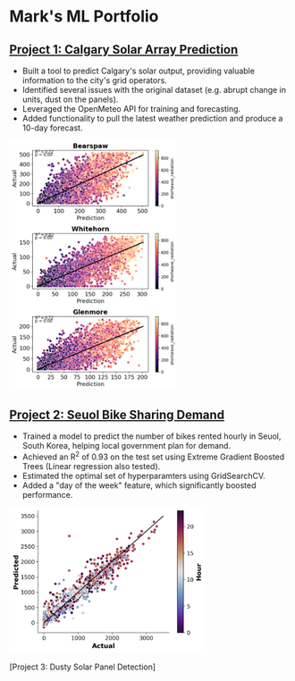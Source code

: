 # Mark's ML Portfolio

## [Project 1: Calgary Solar Array Prediction](https://github.com/MarkHague/calgary_solar_production/)

- Built a tool to predict Calgary's solar output, providing valuable information to the city's grid operators.
- Identified several issues with the original dataset (e.g. abrupt change in units, dust on the panels).
- Leveraged the OpenMeteo API for training and forecasting. 
- Added functionality to pull the latest weather prediction and produce a 10-day forecast.

<img src="https://github.com/MarkHague/portfolio/blob/main/images/scatter_calgary_top3_shortwave_in_color.png" width = "300">

## [Project 2: Seuol Bike Sharing Demand](https://github.com/MarkHague/seoul_bike_sharing_demand)

- Trained a model to predict the number of bikes rented hourly in Seuol, South Korea, helping local government plan for demand.
- Achieved an R<sup>2</sup> of 0.93 on the test set using Extreme Gradient Boosted Trees (Linear regression also tested).
- Estimated the optimal set of hyperparamters using GridSearchCV.
- Added a "day of the week" feature, which significantly boosted performance.

<img src="https://github.com/MarkHague/portfolio/blob/main/images/scatter_test_set_hour_in_color.png" width="350">

[Project 3: Dusty Solar Panel Detection]
